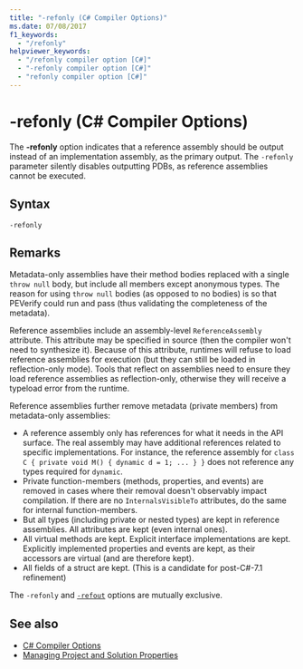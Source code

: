 ```yaml
---
title: "-refonly (C# Compiler Options)"
ms.date: 07/08/2017
f1_keywords: 
  - "/refonly"
helpviewer_keywords: 
  - "/refonly compiler option [C#]"
  - "-refonly compiler option [C#]"
  - "refonly compiler option [C#]"
---
```


# -refonly (C# Compiler Options)

The **-refonly** option indicates that a reference assembly should be output instead of an implementation assembly, as the primary output. The `-refonly` parameter silently disables outputting PDBs, as reference assemblies cannot be executed.

## Syntax

```console
-refonly
```

## Remarks

Metadata-only assemblies have their method bodies replaced with a single `throw null` body, but include all members except anonymous types. The reason for using `throw null` bodies (as opposed to no bodies) is so that PEVerify could run and pass (thus validating the completeness of the metadata).

Reference assemblies include an assembly-level `ReferenceAssembly` attribute. This attribute may be specified in source (then the compiler won't need to synthesize it). Because of this attribute, runtimes will refuse to load reference assemblies for execution (but they can still be loaded in reflection-only mode). Tools that reflect on assemblies need to ensure they load reference assemblies as reflection-only, otherwise they will receive a typeload error from the runtime.

Reference assemblies further remove metadata (private members) from metadata-only assemblies:

- A reference assembly only has references for what it needs in the API surface. The real assembly may have additional references related to specific implementations. For instance, the reference assembly for `class C { private void M() { dynamic d = 1; ... } }` does not reference any types required for `dynamic`.
- Private function-members (methods, properties, and events) are removed in cases where their removal doesn't observably impact compilation. If there are no `InternalsVisibleTo` attributes, do the same for internal function-members.
- But all types (including private or nested types) are kept in reference assemblies. All attributes are kept (even internal ones).
- All virtual methods are kept. Explicit interface implementations are kept. Explicitly implemented properties and events are kept, as their accessors are virtual (and are therefore kept).
- All fields of a struct are kept. (This is a candidate for post-C#-7.1 refinement)

The `-refonly` and [`-refout`](refout-compiler-option.md) options are mutually exclusive.

## See also

- [C# Compiler Options](../../../csharp/language-reference/compiler-options/index.md)  
- [Managing Project and Solution Properties](/visualstudio/ide/managing-project-and-solution-properties)
